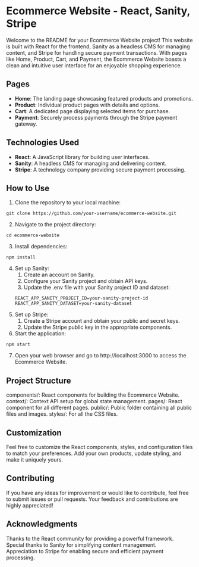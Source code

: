 # Ecommerce Website - React, Sanity, Stripe
Welcome to the README for your Ecommerce Website project! This website is built with React for the frontend, Sanity as a headless CMS for managing content, and Stripe for handling secure payment transactions. With pages like Home, Product, Cart, and Payment, the Ecommerce Website boasts a clean and intuitive user interface for an enjoyable shopping experience.

## Pages
- **Home**: The landing page showcasing featured products and promotions.
- **Product**: Individual product pages with details and options.
- **Cart**: A dedicated page displaying selected items for purchase.
- **Payment**: Securely process payments through the Stripe payment gateway.

## Technologies Used
- **React**: A JavaScript library for building user interfaces.
- **Sanity**: A headless CMS for managing and delivering content.
- **Stripe**: A technology company providing secure payment processing.

## How to Use
1. Clone the repository to your local machine:
```
git clone https://github.com/your-username/ecommerce-website.git
```
2. Navigate to the project directory:
```
cd ecommerce-website
```
3. Install dependencies:
```
npm install
```
4. Set up Sanity:
    1. Create an account on Sanity.
    2. Configure your Sanity project and obtain API keys.
    3. Update the .env file with your Sanity project ID and dataset:
    ```
    REACT_APP_SANITY_PROJECT_ID=your-sanity-project-id
    REACT_APP_SANITY_DATASET=your-sanity-dataset
    ```
5. Set up Stripe:
    1. Create a Stripe account and obtain your public and secret keys.
    2. Update the Stripe public key in the appropriate components.
6. Start the application:
```
npm start
```
7. Open your web browser and go to http://localhost:3000 to access the Ecommerce Website.

## Project Structure
components/: React components for building the Ecommerce Website.
context/: Context API setup for global state management.
pages/: React component for all different pages.
public/: Public folder containing all public files and images.
styles/: For all the CSS files.

## Customization
Feel free to customize the React components, styles, and configuration files to match your preferences. Add your own products, update styling, and make it uniquely yours.

## Contributing
If you have any ideas for improvement or would like to contribute, feel free to submit issues or pull requests. Your feedback and contributions are highly appreciated!

## Acknowledgments
Thanks to the React community for providing a powerful framework.\
Special thanks to Sanity for simplifying content management.\
Appreciation to Stripe for enabling secure and efficient payment processing.

